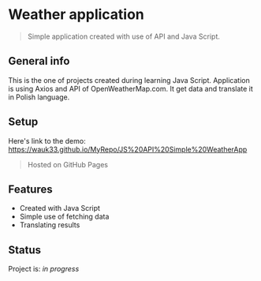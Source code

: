 # Weather application
> Simple application created with use of API and Java Script.

## General info
This is the one of projects created during learning Java Script. Application is using Axios and API of OpenWeatherMap.com. It get data and translate it in Polish language.

## Setup
Here's link to the demo: https://wauk33.github.io/MyRepo/JS%20API%20Simple%20WeatherApp 
> Hosted on GitHub Pages

## Features

* Created with Java Script
* Simple use of fetching data
* Translating results

## Status
Project is: _in progress_

